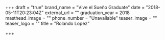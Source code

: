 +++
draft = "true"
brand_name = "Vive el Sueño Graduate"
date = "2018-05-11T20:23:04Z"
external_url = ""
graduation_year = 2018
masthead_image = ""
phone_number = "Unavailable"
teaser_image = ""
teaser_logo = ""
title = "Rolando Lopez"

+++
